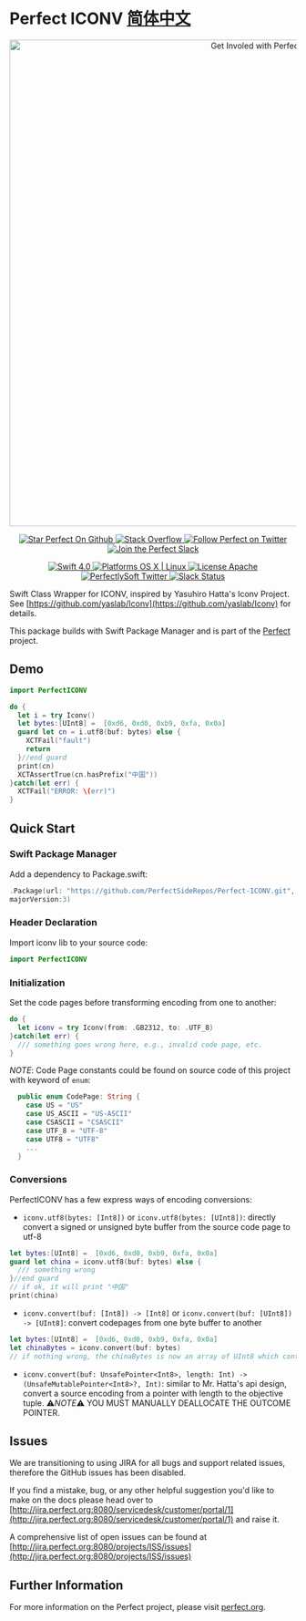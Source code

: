 # Perfect ICONV [简体中文](README.zh_CN.md)

<p align="center">
    <a href="http://perfect.org/get-involved.html" target="_blank">
        <img src="http://perfect.org/assets/github/perfect_github_2_0_0.jpg" alt="Get Involed with Perfect!" width="854" />
    </a>
</p>

<p align="center">
    <a href="https://github.com/PerfectlySoft/Perfect" target="_blank">
        <img src="http://www.perfect.org/github/Perfect_GH_button_1_Star.jpg" alt="Star Perfect On Github" />
    </a>  
    <a href="http://stackoverflow.com/questions/tagged/perfect" target="_blank">
        <img src="http://www.perfect.org/github/perfect_gh_button_2_SO.jpg" alt="Stack Overflow" />
    </a>  
    <a href="https://twitter.com/perfectlysoft" target="_blank">
        <img src="http://www.perfect.org/github/Perfect_GH_button_3_twit.jpg" alt="Follow Perfect on Twitter" />
    </a>  
    <a href="http://perfect.ly" target="_blank">
        <img src="http://www.perfect.org/github/Perfect_GH_button_4_slack.jpg" alt="Join the Perfect Slack" />
    </a>
</p>

<p align="center">
    <a href="https://developer.apple.com/swift/" target="_blank">
        <img src="https://img.shields.io/badge/Swift-4.0-orange.svg?style=flat" alt="Swift 4.0">
    </a>
    <a href="https://developer.apple.com/swift/" target="_blank">
        <img src="https://img.shields.io/badge/Platforms-OS%20X%20%7C%20Linux%20-lightgray.svg?style=flat" alt="Platforms OS X | Linux">
    </a>
    <a href="http://perfect.org/licensing.html" target="_blank">
        <img src="https://img.shields.io/badge/License-Apache-lightgrey.svg?style=flat" alt="License Apache">
    </a>
    <a href="http://twitter.com/PerfectlySoft" target="_blank">
        <img src="https://img.shields.io/badge/Twitter-@PerfectlySoft-blue.svg?style=flat" alt="PerfectlySoft Twitter">
    </a>
    <a href="http://perfect.ly" target="_blank">
        <img src="http://perfect.ly/badge.svg" alt="Slack Status">
    </a>
</p>


Swift Class Wrapper for ICONV, inspired by Yasuhiro Hatta's Iconv Project. See [https://github.com/yaslab/Iconv](https://github.com/yaslab/Iconv) for details.

This package builds with Swift Package Manager and is part of the [Perfect](https://github.com/PerfectlySoft/Perfect) project.

## Demo

``` swift
import PerfectICONV

do {
  let i = try Iconv()
  let bytes:[UInt8] =  [0xd6, 0xd0, 0xb9, 0xfa, 0x0a]
  guard let cn = i.utf8(buf: bytes) else {
    XCTFail("fault")
    return
  }//end guard
  print(cn)
  XCTAssertTrue(cn.hasPrefix("中国"))
}catch(let err) {
  XCTFail("ERROR: \(err)")
}
```

## Quick Start

### Swift Package Manager

Add a dependency to Package.swift:

``` swift
.Package(url: "https://github.com/PerfectSideRepos/Perfect-ICONV.git", 
majorVersion:3)
```

### Header Declaration

Import iconv lib to your source code:

``` swift
import PerfectICONV
```

### Initialization

Set the code pages before transforming encoding from one to another:

``` swift
do {
  let iconv = try Iconv(from: .GB2312, to: .UTF_8)
}catch(let err) {
  /// something goes wrong here, e.g., invalid code page, etc.
}
```
*NOTE*: Code Page constants could be found on source code of this project with keyword of `enum`:
``` swift
  public enum CodePage: String {
    case US = "US"
    case US_ASCII = "US-ASCII"
    case CSASCII = "CSASCII"
    case UTF_8 = "UTF-8"
    case UTF8 = "UTF8"
    ...
  }
```
### Conversions

PerfectICONV has a few express ways of encoding conversions:

- `iconv.utf8(bytes: [Int8])` or `iconv.utf8(bytes: [UInt8])`: directly convert a signed or unsigned byte buffer from the source code page to utf-8

``` swift
let bytes:[UInt8] =  [0xd6, 0xd0, 0xb9, 0xfa, 0x0a]
guard let china = iconv.utf8(buf: bytes) else {
  /// something wrong
}//end guard
// if ok, it will print "中国"
print(china)
```

- `iconv.convert(buf: [Int8]) -> [Int8]` or `iconv.convert(buf: [UInt8]) -> [UInt8]`: convert codepages from one byte buffer to another

``` swift
let bytes:[UInt8] =  [0xd6, 0xd0, 0xb9, 0xfa, 0x0a]
let chinaBytes = iconv.convert(buf: bytes)
// if nothing wrong, the chinaBytes is now an array of UInt8 which contains the expected encoding.
```

- `iconv.convert(buf: UnsafePointer<Int8>, length: Int) -> (UnsafeMutablePointer<Int8>?, Int)`: similar to Mr. Hatta's api design, convert a source encoding from a pointer with length to the objective tuple.
 ⚠️*NOTE*⚠️ YOU MUST MANUALLY DEALLOCATE THE OUTCOME POINTER.

## Issues

We are transitioning to using JIRA for all bugs and support related issues, therefore the GitHub issues has been disabled.

If you find a mistake, bug, or any other helpful suggestion you'd like to make on the docs please head over to [http://jira.perfect.org:8080/servicedesk/customer/portal/1](http://jira.perfect.org:8080/servicedesk/customer/portal/1) and raise it.

A comprehensive list of open issues can be found at [http://jira.perfect.org:8080/projects/ISS/issues](http://jira.perfect.org:8080/projects/ISS/issues)

## Further Information
For more information on the Perfect project, please visit [perfect.org](http://perfect.org).
